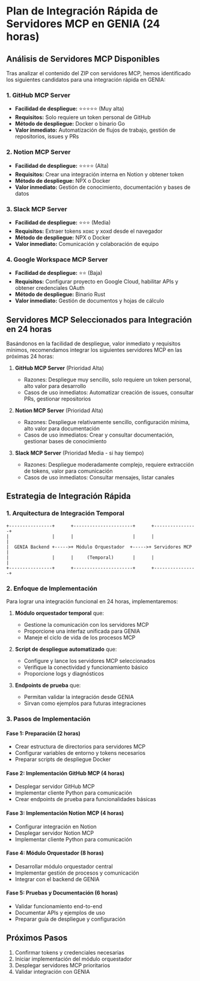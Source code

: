 # Plan de Integración Rápida de Servidores MCP en GENIA (24 horas)

## Análisis de Servidores MCP Disponibles

Tras analizar el contenido del ZIP con servidores MCP, hemos identificado los siguientes candidatos para una integración rápida en GENIA:

### 1. GitHub MCP Server
- **Facilidad de despliegue:** ⭐⭐⭐⭐⭐ (Muy alta)
- **Requisitos:** Solo requiere un token personal de GitHub
- **Método de despliegue:** Docker o binario Go
- **Valor inmediato:** Automatización de flujos de trabajo, gestión de repositorios, issues y PRs

### 2. Notion MCP Server
- **Facilidad de despliegue:** ⭐⭐⭐⭐ (Alta)
- **Requisitos:** Crear una integración interna en Notion y obtener token
- **Método de despliegue:** NPX o Docker
- **Valor inmediato:** Gestión de conocimiento, documentación y bases de datos

### 3. Slack MCP Server
- **Facilidad de despliegue:** ⭐⭐⭐ (Media)
- **Requisitos:** Extraer tokens xoxc y xoxd desde el navegador
- **Método de despliegue:** NPX o Docker
- **Valor inmediato:** Comunicación y colaboración de equipo

### 4. Google Workspace MCP Server
- **Facilidad de despliegue:** ⭐⭐ (Baja)
- **Requisitos:** Configurar proyecto en Google Cloud, habilitar APIs y obtener credenciales OAuth
- **Método de despliegue:** Binario Rust
- **Valor inmediato:** Gestión de documentos y hojas de cálculo

## Servidores MCP Seleccionados para Integración en 24 horas

Basándonos en la facilidad de despliegue, valor inmediato y requisitos mínimos, recomendamos integrar los siguientes servidores MCP en las próximas 24 horas:

1. **GitHub MCP Server** (Prioridad Alta)
   - Razones: Despliegue muy sencillo, solo requiere un token personal, alto valor para desarrollo
   - Casos de uso inmediatos: Automatizar creación de issues, consultar PRs, gestionar repositorios

2. **Notion MCP Server** (Prioridad Alta)
   - Razones: Despliegue relativamente sencillo, configuración mínima, alto valor para documentación
   - Casos de uso inmediatos: Crear y consultar documentación, gestionar bases de conocimiento

3. **Slack MCP Server** (Prioridad Media - si hay tiempo)
   - Razones: Despliegue moderadamente complejo, requiere extracción de tokens, valor para comunicación
   - Casos de uso inmediatos: Consultar mensajes, listar canales

## Estrategia de Integración Rápida

### 1. Arquitectura de Integración Temporal

```
+----------------+      +----------------------+      +----------------+
|                |      |                      |      |                |
|  GENIA Backend +----->+ Módulo Orquestador  +----->+ Servidores MCP |
|                |      |     (Temporal)       |      |                |
+----------------+      +----------------------+      +----------------+
```

### 2. Enfoque de Implementación

Para lograr una integración funcional en 24 horas, implementaremos:

1. **Módulo orquestador temporal** que:
   - Gestione la comunicación con los servidores MCP
   - Proporcione una interfaz unificada para GENIA
   - Maneje el ciclo de vida de los procesos MCP

2. **Script de despliegue automatizado** que:
   - Configure y lance los servidores MCP seleccionados
   - Verifique la conectividad y funcionamiento básico
   - Proporcione logs y diagnósticos

3. **Endpoints de prueba** que:
   - Permitan validar la integración desde GENIA
   - Sirvan como ejemplos para futuras integraciones

### 3. Pasos de Implementación

#### Fase 1: Preparación (2 horas)
- Crear estructura de directorios para servidores MCP
- Configurar variables de entorno y tokens necesarios
- Preparar scripts de despliegue Docker

#### Fase 2: Implementación GitHub MCP (4 horas)
- Desplegar servidor GitHub MCP
- Implementar cliente Python para comunicación
- Crear endpoints de prueba para funcionalidades básicas

#### Fase 3: Implementación Notion MCP (4 horas)
- Configurar integración en Notion
- Desplegar servidor Notion MCP
- Implementar cliente Python para comunicación

#### Fase 4: Módulo Orquestador (8 horas)
- Desarrollar módulo orquestador central
- Implementar gestión de procesos y comunicación
- Integrar con el backend de GENIA

#### Fase 5: Pruebas y Documentación (6 horas)
- Validar funcionamiento end-to-end
- Documentar APIs y ejemplos de uso
- Preparar guía de despliegue y configuración

## Próximos Pasos

1. Confirmar tokens y credenciales necesarias
2. Iniciar implementación del módulo orquestador
3. Desplegar servidores MCP prioritarios
4. Validar integración con GENIA
